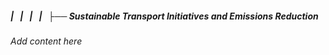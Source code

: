 ##### |   |   |   |   ├── Sustainable Transport Initiatives and Emissions Reduction

*Add content here*